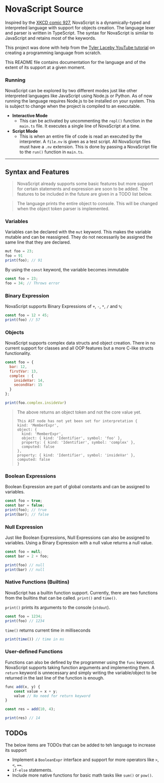 # NovaScript Source

Inspired by the [XKCD comic 927](https://xkcd.com/927/), NovaScript is a dynamically-typed and interpreted language with support for objects creation.
The language lexer and parser is written in TypeScript. The syntax for NovaScript is similar to JavaScript and retains most of the keywords.

This project was done with help from the [Tyler Laceby YouTube tutorial](https://www.youtube.com/watch?v=8VB5TY1sIRo&list=PL_2VhOvlMk4UHGqYCLWc6GO8FaPl8fQTh) on creating a programming language from scratch.

This README file contains documentation for the language and of the extent of its support at a given moment.

### Running

NovaScript can be explored by two different modes just like other interpreted languages like JavaScript using Node.js or Python.
As of now running the language requires Node.js to be installed on your system. This is subject to change when the project is compiled to
an executable.

- **Interactive Mode**
  - This can be activated by uncommenting the `repl()` function in the `main.ts` file.
    It executes a single line of NovaScript at a time.
- **Script Mode**
  - This is when an entire file of code is read an executed by the interpreter. A `file.nv` is given as a test script. All NovaScript files must have a `.nv` extension.
    This is done by passing a NovaScript file to the `run()` function in `main.ts`.

---

## Syntax and Features

> NovaScript already supports some basic features but more support for certain statements and expression are soon
to be added. The features to be included in the future are given in a TODO list below.

> The language prints the entire object to console. This will be changed when the object token parser is implemented.
### Variables

Variables can be declared with the `mut` keyword. This makes the variable mutable and can be reassigned.
They do not necessarily be assigned the same line that they are declared.

```javascript
mut foo = 23;
foo = 91
print(foo); // 91
```

By using the `const` keyword, the variable becomes immutable

```javascript
const foo = 23;
foo = 34; // Throws error
```

### Binary Expression

NovaScript supports Binary Expressions of `+`, `-`, `*`, `/` and `%`;

```javascript
const foo = 12 + 45;
print(foo) // 57
```

### Objects

NovaScript supports complex data structs and object creation. There in no current support for classes and all OOP features but
a more C-like structs functionality.

```javascript
const foo = {
  bar: 12,
  firstVar: 13,
  complex : {
    insideVar: 14,
    secondVar: 15
  }
};

print(foo.complex.insideVar)
```
> The above returns an object token and not the core value yet.
> ```text
> This AST node has not yet been set for interpretation {
> kind: 'MemberExpr',
> object: {
>   kind: 'MemberExpr',
>   object: { kind: 'Identifier', symbol: 'foo' },
>   property: { kind: 'Identifier', symbol: 'complex' },
>   computed: false
> },
> property: { kind: 'Identifier', symbol: 'insideVar' },
> computed: false
> }
> ```

### Boolean Expressions

Boolean Expression are part of global constants and can be assigned to variables.

```javascript
const foo = true;
const bar = false;
print(foo); // true
print(bar); // false
```

### Null Expression

Just like Boolean Expressions, Null Expressions can also be assigned to variables. Using a Binary Expression with a null value returns a null value.

```javascript
const foo = null;
const bar = 2 + foo;

print(foo) // null
print(bar) // null
```

### Native Functions (Builtins)

NovaScript has a builtin function support. Currently, there are two functions from the builtins that
can be called. `print()` and `time()`.

`print()` prints its arguments to the console (`stdout`).

```javascript
const foo = 1234;
print(foo) // 1234
```

`time()` returns current time in milliseconds 

```javascript
print(time()) // time in ms
```

### User-defined Functions

Functions can also be defined by the programmer using the `func` keyword. NovaScript supports taking function arguments and
implementing them. A `return` keyword is unnecessary and simply writing the variable/object to be returned in the last line
of the function is enough.

```javascript
func add(x, y) {
    const value = x + y;
    value // No need for return keyword
}

const res = add(10, 4);

print(res) // 14
```

## TODOs

The below items are TODOs that can be added to teh language to increase its support

- Implement a `BooleanExpr` interface and support for more operators like `>`, `<`, `==`.
- `if-else` statements.
- Include more native functions for basic math tasks like `sum()` or `pow()`.

